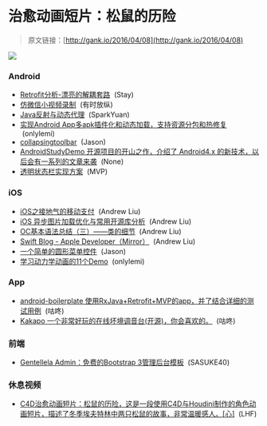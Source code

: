 # 治愈动画短片：松鼠的历险

> 原文链接：[http://gank.io/2016/04/08](http://gank.io/2016/04/08)

![](http://ww3.sinaimg.cn/large/7a8aed7bjw1f2p0v9vwr5j20b70gswfi.jpg")

### Android

* [Retrofit分析-漂亮的解耦套路](http://www.jianshu.com/p/45cb536be2f4") &nbsp;(Stay)
* [仿微信小视频录制](https://github.com/szitguy/RecordVideoDemo") &nbsp;(有时放纵)
* [Java反射与动态代理](http://www.infoq.com/cn/articles/cf-java-reflection-dynamic-proxy") &nbsp;(SparkYuan)
* [实现Android App多apk插件化和动态加载，支持资源分包和热修复](https://github.com/CtripMobile/DynamicAPK") &nbsp;(onlylemi)
* [collapsingtoolbar](https://github.com/opacapp/multiline-collapsingtoolbar") &nbsp;(Jason)
* [AndroidStudyDemo 开源项目的开山之作，介绍了 Android4.x 的新技术，以后会有一系列的文章来袭](http://www.jianshu.com/p/7ca6525fddcb") &nbsp;(None)
* [透明状态栏实现方案](http://blog.csdn.net/fanxin_92/article/details/51086144") &nbsp;(MVP)

### iOS

* [iOS之接地气的移动支付](http://www.devashen.com) &nbsp;(Andrew Liu)
* [iOS 异步图片加载优化与常用开源库分析](https://segmentfault.com) &nbsp;(Andrew Liu)
* [OC基本语法总结（三）&mdash;&mdash;类的细节](http://www.tuluobo.com) &nbsp;(Andrew Liu)
* [Swift Blog - Apple Developer（Mirror）](http://dev.swiftguide.cn) &nbsp;(Andrew Liu)
* [一个简单的圆形菜单控件](https://github.com/zsy78191/XXXRoundMenuButton") &nbsp;(Jason)
* [学习动力学动画的11个Demo](https://github.com/xiaofei86/UIKitDynamics") &nbsp;(onlylemi)

### App

* [android-boilerplate 使用RxJava+Retrofit+MVP的app，并了结合详细的测试用例](https://github.com/ribot/android-boilerplate") &nbsp;(咕咚)
* [Kakapo 一个非常好玩的在线坏境调音台(开源)，你会喜欢的。](https://github.com/bluedaniel/Kakapo-app") &nbsp;(咕咚)

### 前端

* [Gentellela Admin：免费的Bootstrap 3管理后台模板](https://colorlib.com/polygon/gentelella/index.html") &nbsp;(SASUKE40)

### 休息视频

* [C4D治愈动画短片：松鼠的历险，这是一段使用C4D与Houdini制作的角色动画短片，描述了冬季埃夫特林中两只松鼠的故事，非常温暖感人。[心]](http://www.miaopai.com/show/u4JcQEe6qpfQEwDOZ5TFXA__.htm") &nbsp;(LHF)

